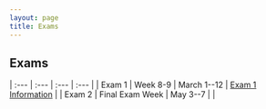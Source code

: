```yaml
---
layout: page
title: Exams
---
```


## Exams

| :--- | :--- | :--- | :--- |
| Exam 1 | Week 8-9 | March 1--12 | [Exam 1 Information](exam1) |
| Exam 2 | Final Exam Week | May 3--7 |  |
